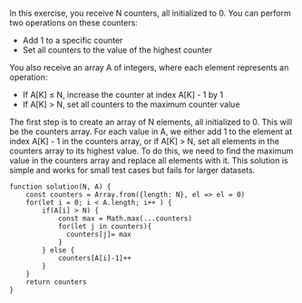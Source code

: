 In this exercise, you receive N counters, all initialized to 0.
You can perform two operations on these counters:
  - Add 1 to a specific counter
  - Set all counters to the value of the highest counter

You also receive an array A of integers, where each element represents an operation:
  - If A[K] ≤ N, increase the counter at index A[K] - 1 by 1
  - If A[K] > N, set all counters to the maximum counter value

The first step is to create an array of N elements, all initialized to 0. This will be the counters array.
For each value in A, we either add 1 to the element at index A[K] - 1 in the counters array, or if A[K] > N, set all elements in the counters array to its highest value.
To do this, we need to find the maximum value in the counters array and replace all elements with it.
This solution is simple and works for small test cases but fails for larger datasets.

```
function solution(N, A) {
    const counters = Array.from({length: N}, el => el = 0)
    for(let i = 0; i < A.length; i++ ) {
        if(A[i] > N) {
            const max = Math.max(...counters)
            for(let j in counters){
              counters[j]= max
            }
        } else {
            counters[A[i]-1]++
        }
    }
    return counters
}
```

